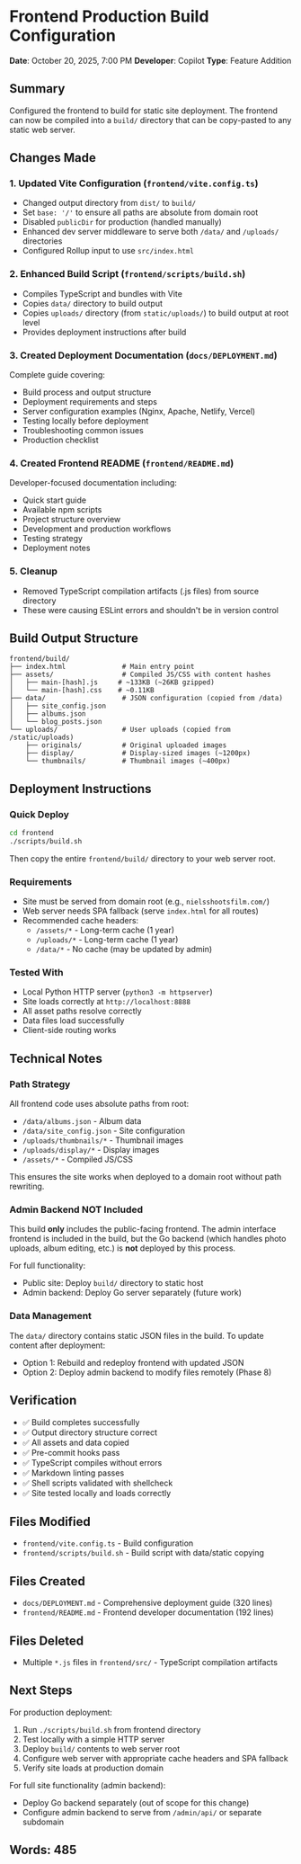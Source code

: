 # Frontend Production Build Configuration

**Date**: October 20, 2025, 7:00 PM
**Developer**: Copilot
**Type**: Feature Addition

## Summary

Configured the frontend to build for static site deployment. The frontend can now be compiled into a `build/` directory that can be copy-pasted to any static web server.

## Changes Made

### 1. Updated Vite Configuration (`frontend/vite.config.ts`)

- Changed output directory from `dist/` to `build/`
- Set `base: '/'` to ensure all paths are absolute from domain root
- Disabled `publicDir` for production (handled manually)
- Enhanced dev server middleware to serve both `/data/` and `/uploads/` directories
- Configured Rollup input to use `src/index.html`

### 2. Enhanced Build Script (`frontend/scripts/build.sh`)

- Compiles TypeScript and bundles with Vite
- Copies `data/` directory to build output
- Copies `uploads/` directory (from `static/uploads/`) to build output at root level
- Provides deployment instructions after build

### 3. Created Deployment Documentation (`docs/DEPLOYMENT.md`)

Complete guide covering:

- Build process and output structure
- Deployment requirements and steps
- Server configuration examples (Nginx, Apache, Netlify, Vercel)
- Testing locally before deployment
- Troubleshooting common issues
- Production checklist

### 4. Created Frontend README (`frontend/README.md`)

Developer-focused documentation including:

- Quick start guide
- Available npm scripts
- Project structure overview
- Development and production workflows
- Testing strategy
- Deployment notes

### 5. Cleanup

- Removed TypeScript compilation artifacts (.js files) from source directory
- These were causing ESLint errors and shouldn't be in version control

## Build Output Structure

```text
frontend/build/
├── index.html              # Main entry point
├── assets/                 # Compiled JS/CSS with content hashes
│   ├── main-[hash].js     # ~133KB (~26KB gzipped)
│   └── main-[hash].css    # ~0.11KB
├── data/                   # JSON configuration (copied from /data)
│   ├── site_config.json
│   ├── albums.json
│   └── blog_posts.json
└── uploads/                # User uploads (copied from /static/uploads)
    ├── originals/          # Original uploaded images
    ├── display/            # Display-sized images (~1200px)
    └── thumbnails/         # Thumbnail images (~400px)
```

## Deployment Instructions

### Quick Deploy

```bash
cd frontend
./scripts/build.sh
```

Then copy the entire `frontend/build/` directory to your web server root.

### Requirements

- Site must be served from domain root (e.g., `nielsshootsfilm.com/`)
- Web server needs SPA fallback (serve `index.html` for all routes)
- Recommended cache headers:
  - `/assets/*` - Long-term cache (1 year)
  - `/uploads/*` - Long-term cache (1 year)
  - `/data/*` - No cache (may be updated by admin)

### Tested With

- Local Python HTTP server (`python3 -m httpserver`)
- Site loads correctly at `http://localhost:8888`
- All asset paths resolve correctly
- Data files load successfully
- Client-side routing works

## Technical Notes

### Path Strategy

All frontend code uses absolute paths from root:

- `/data/albums.json` - Album data
- `/data/site_config.json` - Site configuration
- `/uploads/thumbnails/*` - Thumbnail images
- `/uploads/display/*` - Display images
- `/assets/*` - Compiled JS/CSS

This ensures the site works when deployed to a domain root without path rewriting.

### Admin Backend NOT Included

This build **only** includes the public-facing frontend. The admin interface frontend is included in the build, but the Go backend (which handles photo uploads, album editing, etc.) is **not** deployed by this process.

For full functionality:

- Public site: Deploy `build/` directory to static host
- Admin backend: Deploy Go server separately (future work)

### Data Management

The `data/` directory contains static JSON files in the build. To update content after deployment:

- Option 1: Rebuild and redeploy frontend with updated JSON
- Option 2: Deploy admin backend to modify files remotely (Phase 8)

## Verification

- ✅ Build completes successfully
- ✅ Output directory structure correct
- ✅ All assets and data copied
- ✅ Pre-commit hooks pass
- ✅ TypeScript compiles without errors
- ✅ Markdown linting passes
- ✅ Shell scripts validated with shellcheck
- ✅ Site tested locally and loads correctly

## Files Modified

- `frontend/vite.config.ts` - Build configuration
- `frontend/scripts/build.sh` - Build script with data/static copying

## Files Created

- `docs/DEPLOYMENT.md` - Comprehensive deployment guide (320 lines)
- `frontend/README.md` - Frontend developer documentation (192 lines)

## Files Deleted

- Multiple `*.js` files in `frontend/src/` - TypeScript compilation artifacts

## Next Steps

For production deployment:

1. Run `./scripts/build.sh` from frontend directory
2. Test locally with a simple HTTP server
3. Deploy `build/` contents to web server root
4. Configure web server with appropriate cache headers and SPA fallback
5. Verify site loads at production domain

For full site functionality (admin backend):

- Deploy Go backend separately (out of scope for this change)
- Configure admin backend to serve from `/admin/api/` or separate subdomain

## Words: 485
